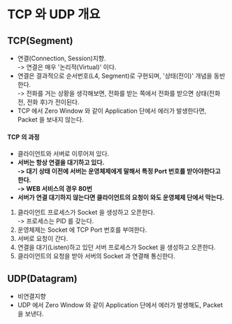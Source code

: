 # TCP 와 UDP 개요

## TCP(Segment)&#x20;

* 연결(Connection, Session)지향. \
  \-> 연결은 매우 '논리적(Virtual)' 이다.
* 연결은 결과적으로 순서번호(L4, Segment)로 구현되며, '상태(전이)' 개념을 동반한다.\
  \-> 전화를 거는 상황을 생각해보면, 전화를 받는 쪽에서 전화를 받으면 상태(전화 전, 전화 후)가 전이된다.
* TCP 에서 Zero Window 와 같이 Application 단에서 에러가 발생한다면, Packet 을 보내지 않는다.

#### TCP 의 과정

* 클라이언트와 서버로 이루어져 있다.
* **서버는 항상 연결을 대기하고 있다.**\
  **-> 대기 상태 이전에 서버는 운영체제에게 말해서 특정 Port 번호를 받아야한다고 한다.**\
  **-> WEB 서비스의 경우 80번**
* **서버가 연결 대기하지 않는다면 클라이언트의 요청이 와도 운영체제 단에서 막는다.**

1. 클라이언트 프로세스가 Socket 을 생성하고 오픈한다.\
   \-> 프로세스는 PID 를 갖는다.
2. 운영체제는 Socket 에 TCP Port 번호를 부여한다.
3. 서버로 요청이 간다.
4. 연결을 대기(Listen)하고 있던 서버 프로세스가 Socket 을 생성하고 오픈한다.
5. 클라이언트의 요청을 받아 서버의 Socket 과 연결해 통신한다.

## UDP(Datagram)

* 비연결지향
* UDP 에서 Zero Window 와 같이 Application 단에서 에러가 발생해도, Packet 을 보낸다.

